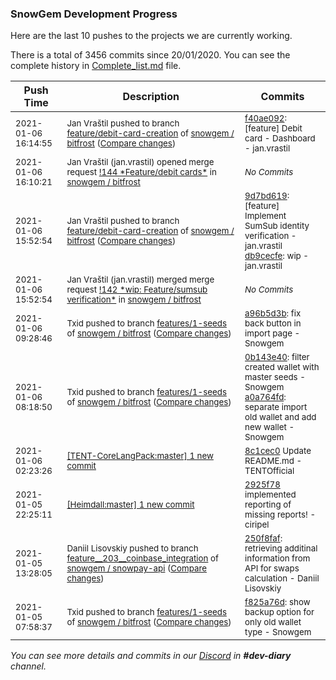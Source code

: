 
### SnowGem Development Progress

Here are the last 10 pushes to the projects we are currently working.

There is a total of 3456 commits since 20/01/2020. You can see the complete history in
 [Complete_list.md](Complete_list.md) file.

| Push Time | Description | Commits |
| --- | --- | --- |
| <sub>2021-01-06 16:14:55</sub> | <sub>Jan Vraštil pushed to branch [feature/debit\-card\-creation](https://gitlab.com/snowgem/bitfrost/commits/feature/debit-card-creation) of [snowgem / bitfrost](https://gitlab.com/snowgem/bitfrost) ([Compare changes](https://gitlab.com/snowgem/bitfrost/compare/db9cecfe28f86d63ea85ff05b81d76de98cab45f...f40ae09247e69b2f8f4f7c54994cc95c604d1e50))</sub> | <sub>[f40ae092](https://gitlab.com/snowgem/bitfrost/-/commit/f40ae09247e69b2f8f4f7c54994cc95c604d1e50): [feature] Debit card - Dashboard - jan.vrastil</sub> |
| <sub>2021-01-06 16:10:21</sub> | <sub>Jan Vraštil (jan.vrastil) opened merge request [\!144 \*Feature/debit cards\*](https://gitlab.com/snowgem/bitfrost/-/merge_requests/144) in [snowgem / bitfrost](https://gitlab.com/snowgem/bitfrost)</sub> | <sub>_No Commits_</sub> |
| <sub>2021-01-06 15:52:54</sub> | <sub>Jan Vraštil pushed to branch [feature/debit\-card\-creation](https://gitlab.com/snowgem/bitfrost/commits/feature/debit-card-creation) of [snowgem / bitfrost](https://gitlab.com/snowgem/bitfrost) ([Compare changes](https://gitlab.com/snowgem/bitfrost/compare/1a578f652571919652d1f244c543fd1f5ef3b243...db9cecfe28f86d63ea85ff05b81d76de98cab45f))</sub> | <sub>[9d7bd619](https://gitlab.com/snowgem/bitfrost/-/commit/9d7bd6192c8bc114ac783d74ff98acfdc05a9869): [feature] Implement SumSub identity verification - jan.vrastil<br>[db9cecfe](https://gitlab.com/snowgem/bitfrost/-/commit/db9cecfe28f86d63ea85ff05b81d76de98cab45f): wip - jan.vrastil</sub> |
| <sub>2021-01-06 15:52:54</sub> | <sub>Jan Vraštil (jan.vrastil) merged merge request [\!142 \*wip: Feature/sumsub verification\*](https://gitlab.com/snowgem/bitfrost/-/merge_requests/142) in [snowgem / bitfrost](https://gitlab.com/snowgem/bitfrost)</sub> | <sub>_No Commits_</sub> |
| <sub>2021-01-06 09:28:46</sub> | <sub>Txid pushed to branch [features/1\-seeds](https://gitlab.com/snowgem/bitfrost/commits/features/1-seeds) of [snowgem / bitfrost](https://gitlab.com/snowgem/bitfrost) ([Compare changes](https://gitlab.com/snowgem/bitfrost/compare/a0a764fd7940aee4090c54bab31b2c0b611c40e5...a96b5d3b78b571efa9194a7512e53d2e32202d0e))</sub> | <sub>[a96b5d3b](https://gitlab.com/snowgem/bitfrost/-/commit/a96b5d3b78b571efa9194a7512e53d2e32202d0e): fix back button in import page - Snowgem</sub> |
| <sub>2021-01-06 08:18:50</sub> | <sub>Txid pushed to branch [features/1\-seeds](https://gitlab.com/snowgem/bitfrost/commits/features/1-seeds) of [snowgem / bitfrost](https://gitlab.com/snowgem/bitfrost) ([Compare changes](https://gitlab.com/snowgem/bitfrost/compare/f825a76d0723c79e39ac06c5c15ea2d209bdf63c...a0a764fd7940aee4090c54bab31b2c0b611c40e5))</sub> | <sub>[0b143e40](https://gitlab.com/snowgem/bitfrost/-/commit/0b143e409e167e987766ddab8a3019794f253c56): filter created wallet with master seeds - Snowgem<br>[a0a764fd](https://gitlab.com/snowgem/bitfrost/-/commit/a0a764fd7940aee4090c54bab31b2c0b611c40e5): separate import old wallet and add new wallet - Snowgem</sub> |
| <sub>2021-01-06 02:23:26</sub> | <sub>[[TENT-CoreLangPack:master] 1 new commit](https://github.com/TENTOfficial/TENT-CoreLangPack/commit/8c1cec073ec1d79dbcad325195ed941761ebd74b)</sub> | <sub>[8c1cec0](https://github.com/TENTOfficial/TENT-CoreLangPack/commit/8c1cec073ec1d79dbcad325195ed941761ebd74b) Update README.md - TENTOfficial</sub> |
| <sub>2021-01-05 22:25:11</sub> | <sub>[[Heimdall:master] 1 new commit](https://github.com/ciripel/Heimdall/commit/2925f78d149447ea3da3854067a353da9f453c75)</sub> | <sub>[2925f78](https://github.com/ciripel/Heimdall/commit/2925f78d149447ea3da3854067a353da9f453c75) implemented reporting of missing reports! - ciripel</sub> |
| <sub>2021-01-05 13:28:05</sub> | <sub>Daniil Lisovskiy pushed to branch [feature\_\_203\_\_coinbase\_integration](https://gitlab.com/snowgem/snowpay-api/commits/feature__203__coinbase_integration) of [snowgem / snowpay\-api](https://gitlab.com/snowgem/snowpay-api) ([Compare changes](https://gitlab.com/snowgem/snowpay-api/compare/cad48fce3167cef9de3c9f2e5d33f7c0e8cd3102...250f8faf49c1d664b5bf174249a209c2adf09a84))</sub> | <sub>[250f8faf](https://gitlab.com/snowgem/snowpay-api/-/commit/250f8faf49c1d664b5bf174249a209c2adf09a84): retrieving additinal information from API for swaps calculation - Daniil Lisovskiy</sub> |
| <sub>2021-01-05 07:58:37</sub> | <sub>Txid pushed to branch [features/1\-seeds](https://gitlab.com/snowgem/bitfrost/commits/features/1-seeds) of [snowgem / bitfrost](https://gitlab.com/snowgem/bitfrost) ([Compare changes](https://gitlab.com/snowgem/bitfrost/compare/22136b72b22ee08c92e8dbd65869fa620d168b02...f825a76d0723c79e39ac06c5c15ea2d209bdf63c))</sub> | <sub>[f825a76d](https://gitlab.com/snowgem/bitfrost/-/commit/f825a76d0723c79e39ac06c5c15ea2d209bdf63c): show backup option for only old wallet type - Snowgem</sub> |

_You can see more details and commits in our [Discord](https://discord.gg/zumGnbg) in **#dev-diary** channel._
